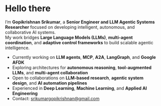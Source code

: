 # Hello there

I’m **Gopikrishnan Srikumar**, a **Senior Engineer and LLM Agentic Systems Researcher** focused on developing intelligent, autonomous, and collaborative AI systems.  
My work bridges **Large Language Models (LLMs)**, **multi-agent coordination**, and **adaptive control frameworks** to build scalable agentic intelligence.

- Currently working on **LLM agents**, **MCP**, **A2A**, **LangGraph**, and **Google AFDK**  
- Exploring architectures for **autonomous reasoning**, **tool-augmented LLMs**, and **multi-agent collaboration**  
- Open to collaborations on **LLM-based research**, **agentic system design**, and **AI automation pipelines**  
- Experienced in **Deep Learning**, **Machine Learning**, and **Applied AI Engineering**  
- Contact: [srikumargopikrishnan@gmail.com](mailto:srikumargopikrishnan@gmail.com)
